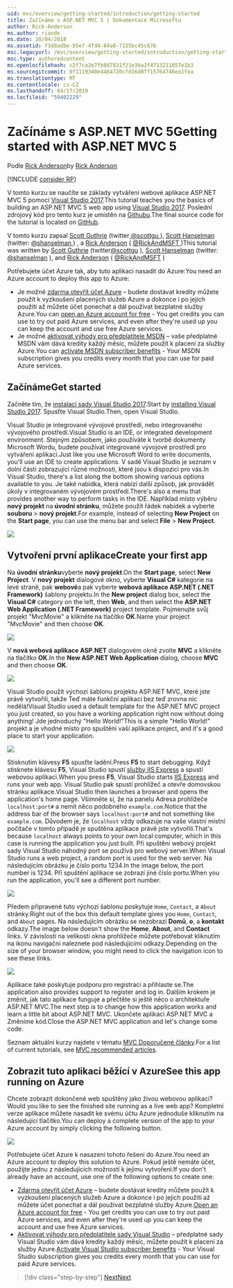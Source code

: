 ```yaml
---
uid: mvc/overview/getting-started/introduction/getting-started
title: Začínáme s ASP.NET MVC 5 | Dokumentace Microsoftu
author: Rick-Anderson
ms.author: riande
ms.date: 10/04/2018
ms.assetid: f3d8adbe-55e7-4fd4-84a8-7155bc45c676
msc.legacyurl: /mvc/overview/getting-started/introduction/getting-started
msc.type: authoredcontent
ms.openlocfilehash: c2f7ca2e7fb8d7831f21e3ba2f4713211657e1b3
ms.sourcegitcommit: 0f1119340e4464720cfd16d0ff15764746ea1fea
ms.translationtype: MT
ms.contentlocale: cs-CZ
ms.lasthandoff: 04/17/2019
ms.locfileid: "59402229"
---
```

# <a name="getting-started-with-aspnet-mvc-5"></a><span data-ttu-id="838d4-102">Začínáme s ASP.NET MVC 5</span><span class="sxs-lookup"><span data-stu-id="838d4-102">Getting started with ASP.NET MVC 5</span></span>

<span data-ttu-id="838d4-103">Podle [Rick Anderson]((https://twitter.com/RickAndMSFT))</span><span class="sxs-lookup"><span data-stu-id="838d4-103">by [Rick Anderson]((https://twitter.com/RickAndMSFT))</span></span>

[!INCLUDE [consider RP](../../../../includes/razor.md)]

<span data-ttu-id="838d4-104">V tomto kurzu se naučíte se základy vytváření webové aplikace ASP.NET MVC 5 pomocí [Visual Studio 2017](https://visualstudio.microsoft.com/downloads/?utm_medium=microsoft&utm_source=docs.microsoft.com&utm_campaign=button+cta&utm_content=download+vs2017).</span><span class="sxs-lookup"><span data-stu-id="838d4-104">This tutorial teaches you the basics of building an ASP.NET MVC 5 web app using [Visual Studio 2017](https://visualstudio.microsoft.com/downloads/?utm_medium=microsoft&utm_source=docs.microsoft.com&utm_campaign=button+cta&utm_content=download+vs2017).</span></span> <span data-ttu-id="838d4-105">Poslední zdrojový kód pro tento kurz je umístěn na [Githubu](https://github.com/aspnet/AspNetDocs/tree/master/aspnet/mvc/overview/getting-started/introduction/sample/MvcMovie/MvcMovie).</span><span class="sxs-lookup"><span data-stu-id="838d4-105">The final source code for the tutorial is located on [GitHub](https://github.com/aspnet/AspNetDocs/tree/master/aspnet/mvc/overview/getting-started/introduction/sample/MvcMovie/MvcMovie).</span></span>

<span data-ttu-id="838d4-106">V tomto kurzu zapsal [Scott Guthrie](https://weblogs.asp.net/scottgu/) (twitter[ @scottgu ](https://twitter.com/scottgu) ), [Scott Hanselman](http://www.hanselman.com/blog/) (twitter: [ @shanselman ](https://twitter.com/shanselman) ) , a [Rick Anderson](https://twitter.com/RickAndMSFT) ( [ @RickAndMSFT ](https://twitter.com/#!/RickAndMSFT) )</span><span class="sxs-lookup"><span data-stu-id="838d4-106">This tutorial was written by [Scott Guthrie](https://weblogs.asp.net/scottgu/) (twitter[@scottgu](https://twitter.com/scottgu) ), [Scott Hanselman](http://www.hanselman.com/blog/) (twitter: [@shanselman](https://twitter.com/shanselman) ), and [Rick Anderson](https://twitter.com/RickAndMSFT) ( [@RickAndMSFT](https://twitter.com/#!/RickAndMSFT) )</span></span>

<span data-ttu-id="838d4-107">Potřebujete účet Azure tak, aby tuto aplikaci nasadit do Azure:</span><span class="sxs-lookup"><span data-stu-id="838d4-107">You need an Azure account to deploy this app to Azure:</span></span>

- <span data-ttu-id="838d4-108">Je možné [zdarma otevřít účet Azure](https://azure.microsoft.com/pricing/free-trial/?WT.mc_id=A443DD604) – budete dostávat kredity můžete použít k vyzkoušení placených služeb Azure a dokonce i po jejich použití až můžete účet ponechat a dál používat bezplatné služby Azure.</span><span class="sxs-lookup"><span data-stu-id="838d4-108">You can [open an Azure account for free](https://azure.microsoft.com/pricing/free-trial/?WT.mc_id=A443DD604) - You get credits you can use to try out paid Azure services, and even after they're used up you can keep the account and use free Azure services.</span></span>
- <span data-ttu-id="838d4-109">Je možné [aktivovat výhody pro předplatitele MSDN](https://azure.microsoft.com/pricing/member-offers/msdn-benefits-details/?WT.mc_id=A443DD604) – vaše předplatné MSDN vám dává kredity každý měsíc, můžete použít k placení za služby Azure.</span><span class="sxs-lookup"><span data-stu-id="838d4-109">You can [activate MSDN subscriber benefits](https://azure.microsoft.com/pricing/member-offers/msdn-benefits-details/?WT.mc_id=A443DD604) - Your MSDN subscription gives you credits every month that you can use for paid Azure services.</span></span>

## <a name="get-started"></a><span data-ttu-id="838d4-110">Začínáme</span><span class="sxs-lookup"><span data-stu-id="838d4-110">Get started</span></span>

<span data-ttu-id="838d4-111">Začněte tím, že [instalací sady Visual Studio 2017](https://visualstudio.microsoft.com/downloads/?utm_medium=microsoft&utm_source=docs.microsoft.com&utm_campaign=button+cta&utm_content=download+vs2017).</span><span class="sxs-lookup"><span data-stu-id="838d4-111">Start by [installing Visual Studio 2017](https://visualstudio.microsoft.com/downloads/?utm_medium=microsoft&utm_source=docs.microsoft.com&utm_campaign=button+cta&utm_content=download+vs2017).</span></span> <span data-ttu-id="838d4-112">Spusťte Visual Studio.</span><span class="sxs-lookup"><span data-stu-id="838d4-112">Then, open Visual Studio.</span></span>

<span data-ttu-id="838d4-113">Visual Studio je integrované vývojové prostředí, nebo integrovaného vývojového prostředí.</span><span class="sxs-lookup"><span data-stu-id="838d4-113">Visual Studio is an IDE, or integrated development environment.</span></span> <span data-ttu-id="838d4-114">Stejným způsobem, jako používáte k tvorbě dokumenty Microsoft Wordu, budete používat integrované vývojové prostředí pro vytváření aplikací.</span><span class="sxs-lookup"><span data-stu-id="838d4-114">Just like you use Microsoft Word to write documents, you'll use an IDE to create applications.</span></span> <span data-ttu-id="838d4-115">V sadě Visual Studio je seznam v dolní části zobrazující různé možnosti, které jsou k dispozici pro vás.</span><span class="sxs-lookup"><span data-stu-id="838d4-115">In Visual Studio, there's a list along the bottom showing various options available to you.</span></span> <span data-ttu-id="838d4-116">Je také nabídka, která nabízí další způsob, jak provádět úkoly v integrovaném vývojovém prostředí.</span><span class="sxs-lookup"><span data-stu-id="838d4-116">There's also a menu that provides another way to perform tasks in the IDE.</span></span> <span data-ttu-id="838d4-117">Například místo výběru **nový projekt** na **úvodní stránku**, můžete použít řádek nabídek a vyberte **souboru** > **nový projekt**.</span><span class="sxs-lookup"><span data-stu-id="838d4-117">For example, instead of selecting **New Project** on the **Start page**, you can use the menu bar and select **File** > **New Project**.</span></span>

![](getting-started/_static/image1.png)

## <a name="create-your-first-app"></a><span data-ttu-id="838d4-118">Vytvoření první aplikace</span><span class="sxs-lookup"><span data-stu-id="838d4-118">Create your first app</span></span>

<span data-ttu-id="838d4-119">Na **úvodní stránku**vyberte **nový projekt**.</span><span class="sxs-lookup"><span data-stu-id="838d4-119">On the **Start page**, select **New Project**.</span></span> <span data-ttu-id="838d4-120">V **nový projekt** dialogové okno, vyberte **Visual C#** kategorie na levé straně, pak **webové**a pak vyberte **webová aplikace ASP.NET (.NET Framework)**  šablony projektu.</span><span class="sxs-lookup"><span data-stu-id="838d4-120">In the **New project** dialog box, select the **Visual C#** category on the left, then **Web**, and then select the **ASP.NET Web Application (.NET Framework)** project template.</span></span> <span data-ttu-id="838d4-121">Pojmenujte svůj projekt "MvcMovie" a klikněte na tlačítko **OK**.</span><span class="sxs-lookup"><span data-stu-id="838d4-121">Name your project "MvcMovie" and then choose **OK**.</span></span>

![](getting-started/_static/image2.png)

<span data-ttu-id="838d4-122">V **nová webová aplikace ASP.NET** dialogovém okně zvolte **MVC** a klikněte na tlačítko **OK**.</span><span class="sxs-lookup"><span data-stu-id="838d4-122">In the **New ASP.NET Web Application** dialog, choose **MVC** and then choose **OK**.</span></span>

![](getting-started/_static/image3.png)

<span data-ttu-id="838d4-123">Visual Studio použít výchozí šablonu projektu ASP.NET MVC, které jste právě vytvořili, takže Teď máte funkční aplikaci bez teď zrovna nic nedělá!</span><span class="sxs-lookup"><span data-stu-id="838d4-123">Visual Studio used a default template for the ASP.NET MVC project you just created, so you have a working application right now without doing anything!</span></span> <span data-ttu-id="838d4-124">Jde jednoduchý "Hello World!"</span><span class="sxs-lookup"><span data-stu-id="838d4-124">This is a simple "Hello World!"</span></span> <span data-ttu-id="838d4-125">projekt a je vhodné místo pro spuštění vaší aplikace.</span><span class="sxs-lookup"><span data-stu-id="838d4-125">project, and it's a good place to start your application.</span></span>

![](getting-started/_static/image4.png)

<span data-ttu-id="838d4-126">Stisknutím klávesy **F5** spusťte ladění.</span><span class="sxs-lookup"><span data-stu-id="838d4-126">Press **F5** to start debugging.</span></span> <span data-ttu-id="838d4-127">Když stisknete klávesu **F5**, Visual Studio spustí [služby IIS Express](/iis/extensions/introduction-to-iis-express/iis-express-overview) a spustí webovou aplikaci.</span><span class="sxs-lookup"><span data-stu-id="838d4-127">When you press **F5**, Visual Studio starts [IIS Express](/iis/extensions/introduction-to-iis-express/iis-express-overview) and runs your web app.</span></span> <span data-ttu-id="838d4-128">Visual Studio pak spustí prohlížeč a otevře domovskou stránku aplikace.</span><span class="sxs-lookup"><span data-stu-id="838d4-128">Visual Studio then launches a browser and opens the application's home page.</span></span> <span data-ttu-id="838d4-129">Všimněte si, že na panelu Adresa prohlížeče `localhost:port#` a nemít něco podobného `example.com`.</span><span class="sxs-lookup"><span data-stu-id="838d4-129">Notice that the address bar of the browser says `localhost:port#` and not something like `example.com`.</span></span> <span data-ttu-id="838d4-130">Důvodem je, že `localhost` vždy odkazuje na vaše vlastní místní počítače v tomto případě je spuštěna aplikace právě jste vytvořili.</span><span class="sxs-lookup"><span data-stu-id="838d4-130">That's because `localhost` always points to your own local computer, which in this case is running the application you just built.</span></span> <span data-ttu-id="838d4-131">Při spuštění webový projekt sady Visual Studio náhodný port se používá pro webový server.</span><span class="sxs-lookup"><span data-stu-id="838d4-131">When Visual Studio runs a web project, a random port is used for the web server.</span></span> <span data-ttu-id="838d4-132">Na následujícím obrázku je číslo portu 1234.</span><span class="sxs-lookup"><span data-stu-id="838d4-132">In the image below, the port number is 1234.</span></span> <span data-ttu-id="838d4-133">Při spuštění aplikace se zobrazí jiné číslo portu.</span><span class="sxs-lookup"><span data-stu-id="838d4-133">When you run the application, you'll see a different port number.</span></span>

![](getting-started/_static/image5.png)

<span data-ttu-id="838d4-134">Předem připravené tuto výchozí šablonu poskytuje `Home`, `Contact`, a `About` stránky.</span><span class="sxs-lookup"><span data-stu-id="838d4-134">Right out of the box this default template gives you `Home`, `Contact`, and `About` pages.</span></span> <span data-ttu-id="838d4-135">Na následujícím obrázku se nezobrazí **Domů**, **o**, a **kontakt** odkazy.</span><span class="sxs-lookup"><span data-stu-id="838d4-135">The image below doesn't show the **Home**, **About**, and **Contact** links.</span></span> <span data-ttu-id="838d4-136">V závislosti na velikosti okna prohlížeče můžete potřebovat kliknutím na ikonu navigační naleznete pod následujícími odkazy.</span><span class="sxs-lookup"><span data-stu-id="838d4-136">Depending on the size of your browser window, you might need to click the navigation icon to see these links.</span></span>

![](getting-started/_static/image6.png)

<span data-ttu-id="838d4-137">Aplikace také poskytuje podporu pro registraci a přihlaste se.</span><span class="sxs-lookup"><span data-stu-id="838d4-137">The application also provides support to register and log in.</span></span> <span data-ttu-id="838d4-138">Dalším krokem je změnit, jak tato aplikace funguje a přečtěte si ještě něco o architektuře ASP.NET MVC.</span><span class="sxs-lookup"><span data-stu-id="838d4-138">The next step is to change how this application works and learn a little bit about ASP.NET MVC.</span></span> <span data-ttu-id="838d4-139">Ukončete aplikaci ASP.NET MVC a Změníme kód.</span><span class="sxs-lookup"><span data-stu-id="838d4-139">Close the ASP.NET MVC application and let's change some code.</span></span>

<span data-ttu-id="838d4-140">Seznam aktuální kurzy najdete v tématu [MVC Doporučené články](../mvc-learning-sequence.md).</span><span class="sxs-lookup"><span data-stu-id="838d4-140">For a list of current tutorials, see [MVC recommended articles](../mvc-learning-sequence.md).</span></span>

## <a name="see-this-app-running-on-azure"></a><span data-ttu-id="838d4-141">Zobrazit tuto aplikaci běžící v Azure</span><span class="sxs-lookup"><span data-stu-id="838d4-141">See this app running on Azure</span></span>

<span data-ttu-id="838d4-142">Chcete zobrazit dokončené web spuštěný jako živou webovou aplikaci?</span><span class="sxs-lookup"><span data-stu-id="838d4-142">Would you like to see the finished site running as a live web app?</span></span> <span data-ttu-id="838d4-143">Kompletní verze aplikace můžete nasadit ke svému účtu Azure jednoduše kliknutím na následující tlačítko.</span><span class="sxs-lookup"><span data-stu-id="838d4-143">You can deploy a complete version of the app to your Azure account by simply clicking the following button.</span></span>

[![](https://azuredeploy.net/deploybutton.png)](https://azuredeploy.net/?repository=https://github.com/aspnet/AspNetDocs/tree/master/aspnet/mvc/overview/getting-started/introduction/sample/MvcMovie&amp;WT.mc_id=deploy_azure_aspnet)

<span data-ttu-id="838d4-144">Potřebujete účet Azure k nasazení tohoto řešení do Azure.</span><span class="sxs-lookup"><span data-stu-id="838d4-144">You need an Azure account to deploy this solution to Azure.</span></span> <span data-ttu-id="838d4-145">Pokud ještě nemáte účet, použijte jednu z následujících možností k jejímu vytvoření:</span><span class="sxs-lookup"><span data-stu-id="838d4-145">If you don't already have an account, use one of the following options to create one:</span></span>

- <span data-ttu-id="838d4-146">[Zdarma otevřít účet Azure](https://azure.microsoft.com/pricing/free-trial/?WT.mc_id=A443DD604) – budete dostávat kredity můžete použít k vyzkoušení placených služeb Azure a dokonce i po jejich použití až můžete účet ponechat a dál používat bezplatné služby Azure.</span><span class="sxs-lookup"><span data-stu-id="838d4-146">[Open an Azure account for free](https://azure.microsoft.com/pricing/free-trial/?WT.mc_id=A443DD604) - You get credits you can use to try out paid Azure services, and even after they're used up you can keep the account and use free Azure services.</span></span>
- <span data-ttu-id="838d4-147">[Aktivovat výhody pro předplatitele sady Visual Studio](https://azure.microsoft.com/pricing/member-offers/credit-for-visual-studio-subscribers) – předplatné sady Visual Studio vám dává kredity každý měsíc, můžete použít k placení za služby Azure.</span><span class="sxs-lookup"><span data-stu-id="838d4-147">[Activate Visual Studio subscriber benefits](https://azure.microsoft.com/pricing/member-offers/credit-for-visual-studio-subscribers) - Your Visual Studio subscription gives you credits every month that you can use for paid Azure services.</span></span>

> [!div class="step-by-step"]
> [<span data-ttu-id="838d4-148">Next</span><span class="sxs-lookup"><span data-stu-id="838d4-148">Next</span></span>](adding-a-controller.md)
